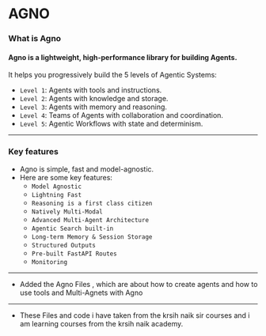 # AGNO

### What is Agno

#### Agno is a lightweight, high-performance library for building Agents.

It helps you progressively build the 5 levels of Agentic Systems:

- `Level 1`: Agents with tools and instructions.
- `Level 2`: Agents with knowledge and storage.
- `Level 3`: Agents with memory and reasoning.
- `Level 4`: Teams of Agents with collaboration and coordination.
- `Level 5`: Agentic Workflows with state and determinism.
--------------------------------------------------------------------------------------------------
### Key features
- Agno is simple, fast and model-agnostic.
- Here are some key features:
  - `Model Agnostic` 
  - `Lightning Fast` 
  - `Reasoning is a first class citizen`
  - `Natively Multi-Modal`
  - `Advanced Multi-Agent Architecture`
  - `Agentic Search built-in`
  - `Long-term Memory & Session Storage`
  - `Structured Outputs`
  - `Pre-built FastAPI Routes`
  - `Monitoring`
---------------------------------------------------------------------------------------------------
- Added the Agno Files , which are about how to create agents and how to use tools and Multi-Agnets with Agno
----------------------------------------------------------------------------------------------------
- These Files and code i have taken from the krsih naik sir courses and i am learning courses from the krsih naik academy.
